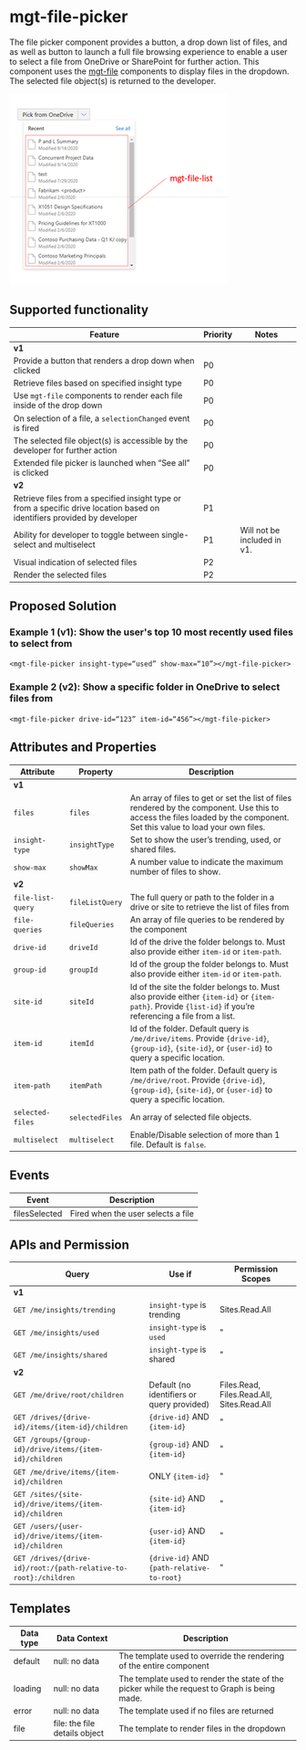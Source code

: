 # mgt-file-picker

The file picker component provides a button, a drop down list of files, and as well as button to launch a full file browsing experience to enable a user to select a file from OneDrive or SharePoint for further action. This component uses the [mgt-file](./mgt-file.md) components to display files in the dropdown. The selected file object(s) is returned to the developer.

<img src="./images/mgt-file-picker.png"/>

## Supported functionality

| Feature | Priority | Notes |
| ------- | -------- | ----- |
| **v1** | | |
| Provide a button that renders a drop down when clicked | P0 | |	
| Retrieve files based on specified insight type | P0 | |
| Use `mgt-file` components to render each file inside of the drop down | P0 | |
| On selection of a file, a `selectionChanged` event is fired | P0 | |	
| The selected file object(s) is accessible by the developer for further action |P0 | |	
| Extended file picker is launched when “See all” is clicked | P0 | |
| **v2** | | |
| Retrieve files from a specified insight type or from a specific drive location based on identifiers provided by developer | P1 | |
| Ability for developer to toggle between single-select and multiselect | P1 | Will not be included in v1. | 
| Visual indication of selected files | P2 | |
| Render the selected files | P2 | |

## Proposed Solution

### Example 1 (v1): Show the user's top 10 most recently used files to select from
```<mgt-file-picker insight-type=“used” show-max=“10”></mgt-file-picker>```

### Example 2 (v2): Show a specific folder in OneDrive to select files from
```<mgt-file-picker drive-id=“123” item-id=“456”></mgt-file-picker>```

## Attributes and Properties

| Attribute | Property | Description |
| --------- | -------- | ----------- |
| **v1** | | |
| `files` | `files` | An array of files to get or set the list of files rendered by the component. Use this to access the files loaded by the component. Set this value to load your own files. |
| `insight-type` | `insightType` | Set to show the user’s trending, used, or shared files. |
| `show-max` | `showMax` | A number value to indicate the maximum number of files to show. |
| **v2** | | |
| `file-list-query` | `fileListQuery` | The full query or path to the folder in a drive or site to retrieve the list of files from |
| `file-queries` | `fileQueries` | An array of file queries to be rendered by the component |
| `drive-id` | `driveId` | Id of the drive the folder belongs to. Must also provide either `item-id` or `item-path`. |
| `group-id ` | `groupId` | Id of the group the folder belongs to. Must also provide either `item-id` or `item-path`. |
| `site-id` | `siteId` | Id of the site the folder belongs to. Must also provide either `{item-id}` or `{item-path}`. Provide `{list-id}` if you’re referencing a file from a list. |
| `item-id` | `itemId` | Id of the folder. Default query is `/me/drive/items`. Provide `{drive-id}`, `{group-id}`, `{site-id}`, or `{user-id}` to query a specific location. |
| `item-path` | `itemPath` | Item path of the folder. Default query is `/me/drive/root`. Provide `{drive-id}`, `{group-id}`, `{site-id}`, or `{user-id}` to query a specific location. |
| `selected-files` | `selectedFiles`| An array of selected file objects. |
| `multiselect` | `multiselect` | Enable/Disable selection of more than 1 file. Default is `false`.|

## Events

| Event | Description |
| ----- | ----------- |
| filesSelected | Fired when the user selects a file |

## APIs and Permission

| Query | Use if | Permission Scopes |
| ----- | ------ | ----------------- |
| **v1** | | |
| `GET /me/insights/trending` | `insight-type` is trending | Sites.Read.All |
| `GET /me/insights/used` | `insight-type` is `used` | " |
| `GET /me/insights/shared` | `insight-type` is shared | " |
| **v2** | | |
| `GET /me/drive/root/children`	| Default (no identifiers or query provided) | Files.Read, Files.Read.All, Sites.Read.All |
| `GET /drives/{drive-id}/items/{item-id}/children` | `{drive-id}` AND `{item-id}` | " |
| `GET /groups/{group-id}/drive/items/{item-id}/children` | `{group-id}` AND `{item-id}` | " |
| `GET /me/drive/items/{item-id}/children` | ONLY `{item-id}` | " | 
| `GET /sites/{site-id}/drive/items/{item-id}/children` | `{site-id}` AND `{item-id}` | " |
| `GET /users/{user-id}/drive/items/{item-id}/children` | `{user-id}` AND `{item-id}` | " |
| `GET /drives/{drive-id}/root:/{path-relative-to-root}:/children` | `{drive-id}` AND `{path-relative-to-root}` | " |

## Templates

| Data type | Data Context | Description |
| --------- | ------------ | ----------- |
| default | null: no data | The template used to override the rendering of the entire component |
| loading | null: no data | The template used to render the state of the picker while the request to Graph is being made. |
| error | null: no data | The template used if no files are returned |
| file | file: the file details object | The template to render files in the dropdown |